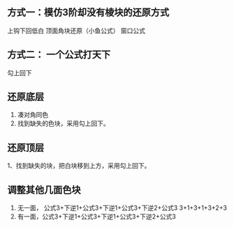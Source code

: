 
## 方式一：模仿3阶却没有棱块的还原方式
上钩下回低白
顶面角块还原（小鱼公式）
窗口公式
## 方式二： 一个公式打天下
勾上回下
## 还原底层
1. 凑对角同色
2. 找到缺失的色块，采用勾上回下。
## 还原顶层
1、找到缺失的块，把白块移到上方，采用勾上回下。
## 调整其他几面色块
1. 无一面，  公式3+下逆1+公式3+下逆1+公式3+下逆2+公式3    3+1+3+1+3+2+3
2. 有一面，公式3+下逆1+公式3+下逆1+公式3+下逆2+公式3


